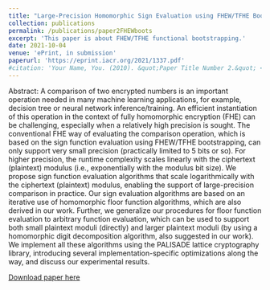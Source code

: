 ```yaml
---
title: "Large-Precision Homomorphic Sign Evaluation using FHEW/TFHE Bootstrapping"
collection: publications
permalink: /publications/paper2FHEWboots
excerpt: 'This paper is about FHEW/TFHE functional bootstrapping.'
date: 2021-10-04
venue: 'ePrint, in submission'
paperurl: 'https://eprint.iacr.org/2021/1337.pdf'
#citation: 'Your Name, You. (2010). &quot;Paper Title Number 2.&quot; <i>Journal 1</i>. 1(2).'
---
```

Abstract: A comparison of two encrypted numbers is an important operation needed in many machine learning applications, for example, decision tree or neural network inference/training. An efficient instantiation of this operation in the context of fully homomorphic encryption (FHE) can be challenging, especially when a relatively high precision is sought. The conventional FHE way of evaluating the comparison operation, which is based on the sign function evaluation using FHEW/TFHE bootstrapping, can only support very small precision (practically limited to 5 bits or so). For higher precision, the runtime complexity scales linearly with the ciphertext (plaintext) modulus (i.e., exponentially with the modulus bit size). We propose sign function evaluation algorithms that scale logarithmically with the ciphertext (plaintext) modulus, enabling the support of large-precision comparison in practice. Our sign evaluation algorithms are based on an iterative use of homomorphic floor function algorithms, which are also derived in our work. Further, we generalize our procedures for floor function evaluation to arbitrary function evaluation, which can be used to support both small plaintext moduli (directly) and larger plaintext moduli (by using a homomorphic digit decomposition algorithm, also suggested in our work). We implement all these algorithms using the PALISADE lattice cryptography library, introducing several implementation-specific optimizations along the way, and discuss our experimental results.


[Download paper here](https://eprint.iacr.org/2021/1337.pdf)